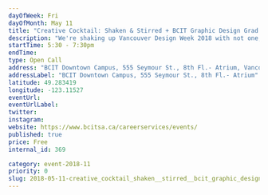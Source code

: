 ```yaml
---
dayOfWeek: Fri
dayOfMonth: May 11
title: "Creative Cocktail: Shaken & Stirred + BCIT Graphic Design Grad Show"
description: "We're shaking up Vancouver Design Week 2018 with not one, but two deliciously addictive creative events.<br> <br> Featuring a line-up of multi-disciplinary designers, each showcasing their career paths and presenting design beyond the drawing board. This event will also give you access to the BCIT Graphic Design Grad Show 2018.<br> <br> We welcome you to celebrate with the graduates and view their work."
startTime: 5:30 - 7:30pm 
endTime: 
type: Open Call
address: "BCIT Downtown Campus, 555 Seymour St., 8th Fl.- Atrium, Vancouver, BC, Canada"
addressLabel: "BCIT Downtown Campus, 555 Seymour St., 8th Fl.- Atrium"
latitude: 49.283419
longitude: -123.11527
eventUrl: 
eventUrlLabel: 
twitter: 
instagram: 
website: https://www.bcitsa.ca/careerservices/events/
published: true
price: Free
internal_id: 369

category: event-2018-11
priority: 0
slug: 2018-05-11-creative_cocktail_shaken__stirred__bcit_graphic_design_grad_show
---
```


